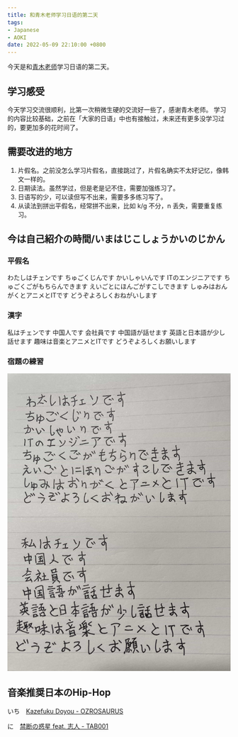 ```yaml
---
title: 和青木老师学习日语的第二天
tags:
- Japanese
- AOKI
date: 2022-05-09 22:10:00 +0800
---
```


今天是和[青木老师](https://www.italki.com/teacher/11120344)学习日语的第二天。

<!--more-->

## 学习感受

今天学习交流很顺利，比第一次稍微生硬的交流好一些了，感谢青木老师。
学习的内容比较基础，之前在「大家的日语」中也有接触过，未来还有更多没学习过的，要更加多的花时间了。

## 需要改进的地方

1. 片假名。之前没怎么学习片假名，直接跳过了，片假名确实不太好记忆，像韩文一样的。
2. 日期读法。虽然学过，但是老是记不住，需要加强练习了。
3. 日语写的少，可以读但写不出来，需要多多练习写了。
4. 从读法到拼出平假名，经常拼不出来，比如 k/g 不分，n 丢失，需要重复练习。

## 今は自己紹介の時間/いまはじこしょうかいのじかん

### 平假名

わたしはチェンです
ちゅごくじんです
かいしゃいんです
ITのエンジニアです
ちゅごくごがもちらんできます
えいごとにほんごがすこしできます
しゅみはおんがくとアニメとITです
どうぞよろしくおねがいします

### 漢字

私はチェンです
中国人です
会社員です
中国語が話せます
英語と日本語が少し話せます
趣味は音楽とアニメとITです
どうぞよろしくお願いします

### 宿題の練習

![](images/japanese_homework.jpg)

## 音楽推奨日本のHip-Hop

いち　[Kazefuku Doyou - OZROSAURUS](https://music.apple.com/us/album/kazefuku-doyou/279214923?i=279214993)

に　[禁断の惑星 feat. 志人 - TAB001](https://music.apple.com/us/album/life-style-masta/532035166)
